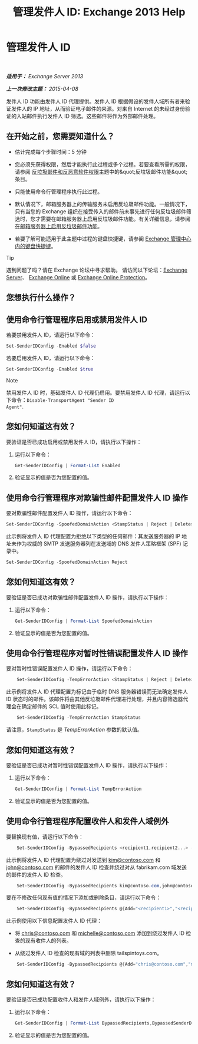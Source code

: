﻿---
title: '管理发件人 ID: Exchange 2013 Help'
TOCTitle: 管理发件人 ID
ms:assetid: 2e7b646a-8a66-4be7-a7c1-0bd43bb79a5b
ms:mtpsurl: https://technet.microsoft.com/zh-cn/library/Aa997136(v=EXCHG.150)
ms:contentKeyID: 50490258
ms.date: 05/21/2018
mtps_version: v=EXCHG.150
ms.translationtype: MT
---

# 管理发件人 ID

 

_**适用于：** Exchange Server 2013_

_**上一次修改主题：** 2015-04-08_

发件人 ID 功能由发件人 ID 代理提供。发件人 ID 根据假设的发件人域所有者来验证发件人的 IP 地址，从而验证电子邮件的来源。对来自 Internet 的未经过身份验证的入站邮件执行发件人 ID 筛选。这些邮件将作为外部邮件处理。

## 在开始之前，您需要知道什么？

  - 估计完成每个步骤时间：5 分钟

  - 您必须先获得权限，然后才能执行此过程或多个过程。若要查看所需的权限，请参阅 [反垃圾邮件和反恶意软件权限](anti-spam-and-anti-malware-permissions-exchange-2013-help.md)主题中的\&quot;反垃圾邮件功能\&quot;条目。

  - 只能使用命令行管理程序执行此过程。

  - 默认情况下，邮箱服务器上的传输服务未启用反垃圾邮件功能。一般情况下，只有当您的 Exchange 组织在接受传入的邮件前未事先进行任何反垃圾邮件筛选时，您才需要在邮箱服务器上启用反垃圾邮件功能。有关详细信息，请参阅[在邮箱服务器上启用反垃圾邮件功能](enable-anti-spam-functionality-on-mailbox-servers-exchange-2013-help.md)。

  - 若要了解可能适用于此主题中过程的键盘快捷键，请参阅 [Exchange 管理中心内的键盘快捷键](keyboard-shortcuts-in-the-exchange-admin-center-exchange-online-protection-help.md)。

> [!TIP]  
> 遇到问题了吗？请在 Exchange 论坛中寻求帮助。 请访问以下论坛：<a href="https://go.microsoft.com/fwlink/p/?linkid=60612">Exchange Server</a>、 <a href="https://go.microsoft.com/fwlink/p/?linkid=267542">Exchange Online</a> 或 <a href="https://go.microsoft.com/fwlink/p/?linkid=285351">Exchange Online Protection</a>。


## 您想执行什么操作？

## 使用命令行管理程序启用或禁用发件人 ID

若要禁用发件人 ID，请运行以下命令：

```powershell
Set-SenderIDConfig -Enabled $false
```

若要启用发件人 ID，请运行以下命令：

```powershell
Set-SenderIDConfig -Enabled $true
```

> [!NOTE]  
> 禁用发件人 ID 时，基础发件人 ID 代理仍启用。要禁用发件人 ID 代理，请运行以下命令：<code>Disable-TransportAgent &quot;Sender ID Agent&quot;</code>.


## 您如何知道这有效？

要验证是否已成功启用或禁用发件人 ID，请执行以下操作：

1.  运行以下命令：
    
    ```powershell
    Get-SenderIDConfig | Format-List Enabled
    ```

2.  验证显示的值是否为您配置的值。

## 使用命令行管理程序对欺骗性邮件配置发件人 ID 操作

要对欺骗性邮件配置发件人 ID 操作，请运行以下命令：

```powershell
Set-SenderIDConfig -SpoofedDomainAction <StampStatus | Reject | Delete>
```

此示例将发件人 ID 代理配置为拒绝以下类型的任何邮件：其发送服务器的 IP 地址未作为权威的 SMTP 发送服务器列在发送域的 DNS 发件人策略框架 (SPF) 记录中。

```powershell
Set-SenderIDConfig -SpoofedDomainAction Reject
```

## 您如何知道这有效？

要验证是否已成功对欺骗性邮件配置发件人 ID 操作，请执行以下操作：

1.  运行以下命令：
    
    ```powershell
    Get-SenderIDConfig | Format-List SpoofedDomainAction
    ```

2.  验证显示的值是否为您配置的值。

## 使用命令行管理程序对暂时性错误配置发件人 ID 操作

要对暂时性错误配置发件人 ID 操作，请运行以下命令：

```powershell
    Set-SenderIDConfig -TempErrorAction <StampStatus | Reject | Delete>
```

此示例将发件人 ID 代理配置为标记由于临时 DNS 服务器错误而无法确定发件人 ID 状态时的邮件。该邮件将由其他反垃圾邮件代理进行处理，并且内容筛选器代理会在确定邮件的 SCL 值时使用此标记。

```powershell
    Set-SenderIDConfig -TempErrorAction StampStatus
```

请注意，`StampStatus` 是 *TempErrorAction* 参数的默认值。

## 您如何知道这有效？

要验证是否已成功对暂时性错误配置发件人 ID 操作，请执行以下操作：

1.  运行以下命令：
    
    ```powershell
    Get-SenderIDConfig | Format-List TempErrorAction
    ```

2.  验证显示的值是否为您配置的值。

## 使用命令行管理程序配置收件人和发件人域例外

要替换现有值，请运行以下命令：

```powershell    
    Set-SenderIDConfig -BypassedRecipients <recipient1,recipient2...> -BypassedSenderDomains <domain1,domain2...>
```

此示例将发件人 ID 代理配置为绕过对发送到 kim@contoso.com 和 john@contoso.com 的邮件的发件人 ID 检查并绕过对从 fabrikam.com 域发送的邮件的发件人 ID 检查。

```powershell
    Set-SenderIDConfig -BypassedRecipients kim@contoso.com,john@contoso.com -BypassedSenderDomains fabrikam.com
```

要在不修改任何现有值的情况下添加或删除条目，请运行以下命令：

```powershell
    Set-SenderIDConfig -BypassedRecipients @{Add="<recipient1>","<recipient2>"...; Remove="<recipient1>","<recipient2>"...} -BypassedSenderDomains @{Add="<domain1>","<domain2>"...; Remove="<domain1>","<domain2>"...}
```

此示例使用以下信息配置发件人 ID 代理：

  - 将 chris@contoso.com 和 michelle@contoso.com 添加到绕过发件人 ID 检查的现有收件人的列表。

  - 从绕过发件人 ID 检查的现有域的列表中删除 tailspintoys.com。

<!-- end list -->

```powershell
    Set-SenderIDConfig -BypassedRecipients @{Add="chris@contoso.com","michelle@contoso.com"} -BypassedSenderDomains @{Remove="tailspintoys.com"}
```

## 您如何知道这有效？

要验证是否已成功配置收件人和发件人域例外，请执行以下操作：

1.  运行以下命令：
    
    ```powershell
    Get-SenderIDConfig | Format-List BypassedRecipients,BypassedSenderDomains
    ```

2.  验证显示的值是否为您配置的值。

